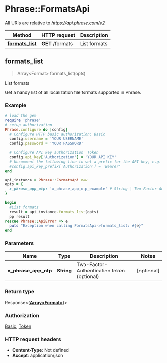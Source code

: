 # Phrase::FormatsApi

All URIs are relative to *https://api.phrase.com/v2*

Method | HTTP request | Description
------------- | ------------- | -------------
[**formats_list**](FormatsApi.md#formats_list) | **GET** /formats | List formats



## formats_list

> Array&lt;Format&gt; formats_list(opts)

List formats

Get a handy list of all localization file formats supported in Phrase.

### Example

```ruby
# load the gem
require 'phrase'
# setup authorization
Phrase.configure do |config|
  # Configure HTTP basic authorization: Basic
  config.username = 'YOUR USERNAME'
  config.password = 'YOUR PASSWORD'

  # Configure API key authorization: Token
  config.api_key['Authorization'] = 'YOUR API KEY'
  # Uncomment the following line to set a prefix for the API key, e.g. 'Bearer' (defaults to nil)
  #config.api_key_prefix['Authorization'] = 'Bearer'
end

api_instance = Phrase::FormatsApi.new
opts = {
  x_phrase_app_otp: 'x_phrase_app_otp_example' # String | Two-Factor-Authentication token (optional)
}

begin
  #List formats
  result = api_instance.formats_list(opts)
  pp result
rescue Phrase::ApiError => e
  puts "Exception when calling FormatsApi->formats_list: #{e}"
end
```

### Parameters


Name | Type | Description  | Notes
------------- | ------------- | ------------- | -------------
 **x_phrase_app_otp** | **String**| Two-Factor-Authentication token (optional) | [optional] 

### Return type

Response<([**Array&lt;Format&gt;**](Format.md))>

### Authorization

[Basic](../README.md#Basic), [Token](../README.md#Token)

### HTTP request headers

- **Content-Type**: Not defined
- **Accept**: application/json

